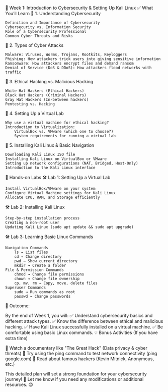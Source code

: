 🔹 Week 1: Introduction to Cybersecurity & Setting Up Kali Linux
✅ What You’ll Learn
📌 1. Understanding Cybersecurity

    Definition and Importance of Cybersecurity
    Cybersecurity vs. Information Security
    Role of a Cybersecurity Professional
    Common Cyber Threats and Risks

📌 2. Types of Cyber Attacks

    Malware: Viruses, Worms, Trojans, Rootkits, Keyloggers
    Phishing: How attackers trick users into giving sensitive information
    Ransomware: How attackers encrypt files and demand ransom
    Denial of Service (DoS & DDoS): How attackers flood networks with traffic

📌 3. Ethical Hacking vs. Malicious Hacking

    White Hat Hackers (Ethical Hackers)
    Black Hat Hackers (Criminal Hackers)
    Gray Hat Hackers (In-between hackers)
    Pentesting vs. Hacking

📌 4. Setting Up a Virtual Lab

    Why use a virtual machine for ethical hacking?
    Introduction to Virtualization:
        VirtualBox vs. VMware (which one to choose?)
        System requirements for running a virtual lab

📌 5. Installing Kali Linux & Basic Navigation

    Downloading Kali Linux ISO file
    Installing Kali Linux on VirtualBox or VMware
    Setting up network configurations (NAT, Bridged, Host-Only)
    Introduction to the Kali Linux interface

🔧 Hands-on Labs
🛠️ Lab 1: Setting Up a Virtual Lab

    Install VirtualBox/VMware on your system
    Configure Virtual Machine settings for Kali Linux
    Allocate CPU, RAM, and Storage efficiently

🛠️ Lab 2: Installing Kali Linux

    Step-by-step installation process
    Creating a non-root user
    Updating Kali Linux (sudo apt update && sudo apt upgrade)

🛠️ Lab 3: Learning Basic Linux Commands

    Navigation Commands
        ls → List files
        cd → Change directory
        pwd → Show current directory
        mkdir → Create a folder
    File & Permission Commands
        chmod → Change file permissions
        chown → Change file ownership
        cp, mv, rm → Copy, move, delete files
    Superuser Commands
        sudo → Run commands as root
        passwd → Change passwords

📖 Outcome:

By the end of Week 1, you will:
✅ Understand cybersecurity basics and different attack types.
✅ Know the difference between ethical and malicious hacking.
✅ Have Kali Linux successfully installed on a virtual machine.
✅ Be comfortable using basic Linux commands.
💡 Bonus Activities (If you have extra time)

🔹 Watch a documentary like "The Great Hack" (Data privacy & cyber threats)
🔹 Try using the ping command to test network connectivity (ping google.com)
🔹 Read about famous hackers (Kevin Mitnick, Anonymous, etc.)

This detailed plan will set a strong foundation for your cybersecurity journey! 🚀 Let me know if you need any modifications or additional resources. 😊